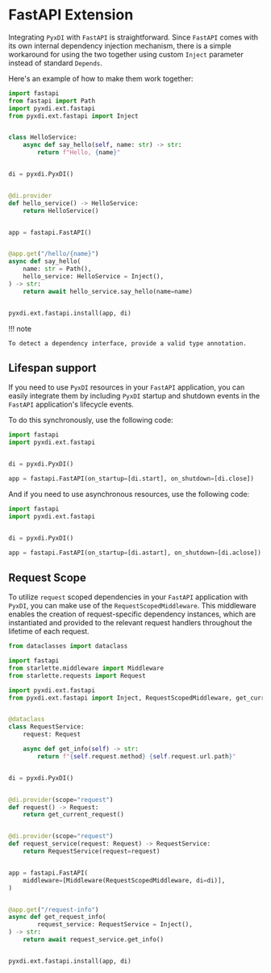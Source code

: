 # FastAPI Extension

Integrating `PyxDI` with `FastAPI` is straightforward. Since `FastAPI` comes with its own internal dependency injection
mechanism, there is a simple workaround for using the two together using custom `Inject` parameter instead of standard `Depends`.

Here's an example of how to make them work together:


```python
import fastapi
from fastapi import Path
import pyxdi.ext.fastapi
from pyxdi.ext.fastapi import Inject


class HelloService:
    async def say_hello(self, name: str) -> str:
        return f"Hello, {name}"


di = pyxdi.PyxDI()


@di.provider
def hello_service() -> HelloService:
    return HelloService()


app = fastapi.FastAPI()


@app.get("/hello/{name}")
async def say_hello(
    name: str = Path(),
    hello_service: HelloService = Inject(),
) -> str:
    return await hello_service.say_hello(name=name)


pyxdi.ext.fastapi.install(app, di)
```

!!! note

    To detect a dependency interface, provide a valid type annotation.


## Lifespan support

If you need to use `PyxDI` resources in your `FastAPI` application, you can easily integrate them by including `PyxDI`
startup and shutdown events in the `FastAPI` application's lifecycle events.

To do this synchronously, use the following code:

```python
import fastapi
import pyxdi.ext.fastapi


di = pyxdi.PyxDI()

app = fastapi.FastAPI(on_startup=[di.start], on_shutdown=[di.close])
```

And if you need to use asynchronous resources, use the following code:

```python
import fastapi
import pyxdi.ext.fastapi


di = pyxdi.PyxDI()

app = fastapi.FastAPI(on_startup=[di.astart], on_shutdown=[di.aclose])
```

## Request Scope

To utilize `request` scoped dependencies in your `FastAPI` application with `PyxDI`, you can make use of the
`RequestScopedMiddleware`. This middleware enables the creation of request-specific dependency instances,
which are instantiated and provided to the relevant request handlers throughout the lifetime of each request.

```python
from dataclasses import dataclass

import fastapi
from starlette.middleware import Middleware
from starlette.requests import Request

import pyxdi.ext.fastapi
from pyxdi.ext.fastapi import Inject, RequestScopedMiddleware, get_current_request


@dataclass
class RequestService:
    request: Request

    async def get_info(self) -> str:
        return f"{self.request.method} {self.request.url.path}"


di = pyxdi.PyxDI()


@di.provider(scope="request")
def request() -> Request:
    return get_current_request()


@di.provider(scope="request")
def request_service(request: Request) -> RequestService:
    return RequestService(request=request)


app = fastapi.FastAPI(
    middleware=[Middleware(RequestScopedMiddleware, di=di)],
)


@app.get("/request-info")
async def get_request_info(
        request_service: RequestService = Inject(),
) -> str:
    return await request_service.get_info()


pyxdi.ext.fastapi.install(app, di)
```
